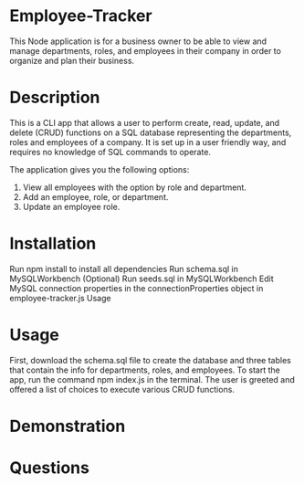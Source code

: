 # Employee-Tracker

This Node application is for a business owner to be able to view and manage departments, roles, and employees in their company in order to organize and plan their business.

# Description
This is a CLI app that allows a user to perform create, read, update, and delete (CRUD) functions on a SQL database representing the departments, roles and employees of a company. It is set up in a user friendly way, and requires no knowledge of SQL commands to operate.

The application gives you the following options:

1. View all employees with the option by role and department.
2. Add an employee, role, or department.
3. Update an employee role.


# Installation

Run npm install to install all dependencies
Run schema.sql in MySQLWorkbench
(Optional) Run seeds.sql in MySQLWorkbench
Edit MySQL connection properties in the connectionProperties object in employee-tracker.js
Usage

# Usage 
First, download the schema.sql file to create the database and three tables that contain the info for departments, roles, and employees. To start the app, run the command npm index.js in the terminal. The user is greeted and offered a list of choices to execute various CRUD functions.

# Demonstration

# Questions

